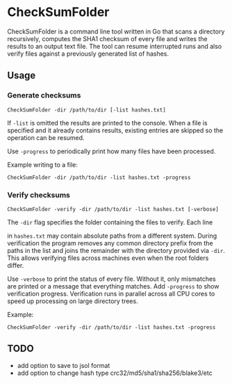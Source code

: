 # CheckSumFolder

CheckSumFolder is a command line tool written in Go that scans a directory
recursively, computes the SHA1 checksum of every file and writes the results to
an output text file. The tool can resume interrupted runs and also verify files
against a previously generated list of hashes.

## Usage

### Generate checksums
```
CheckSumFolder -dir /path/to/dir [-list hashes.txt]
```
If `-list` is omitted the results are printed to the console. When a file is
specified and it already contains results, existing entries are skipped so the
operation can be resumed.

Use `-progress` to periodically print how many files have been processed.

Example writing to a file:
```
CheckSumFolder -dir /path/to/dir -list hashes.txt -progress
```

### Verify checksums
```
CheckSumFolder -verify -dir /path/to/dir -list hashes.txt [-verbose]
```
The `-dir` flag specifies the folder containing the files to verify. Each line

in `hashes.txt` may contain absolute paths from a different system. During
verification the program removes any common directory prefix from the paths in
the list and joins the remainder with the directory provided via `-dir`. This
allows verifying files across machines even when the root folders differ.

Use `-verbose` to print the status of every file. Without it, only mismatches
are printed or a message that everything matches. Add `-progress` to show
verification progress. Verification runs in parallel across all CPU cores to
speed up processing on large directory trees.

Example:
```
CheckSumFolder -verify -dir /path/to/dir -list hashes.txt -progress
```

## TODO

- add option to save to jsol format
- add option to change hash type crc32/md5/sha1/sha256/blake3/etc
